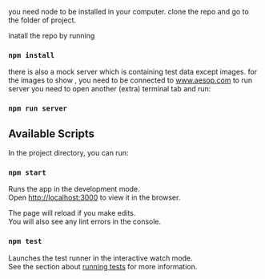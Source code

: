 you need node to be installed in your computer.
clone the repo and go to the folder of project.

inatall the repo by running

### `npm install`

there is also a mock server which is containing test data except images.
for the images to show , you need to be connected to www.aesop.com
to run server you need to open another (extra) terminal tab and run:

### `npm run server`

## Available Scripts

In the project directory, you can run:

### `npm start`

Runs the app in the development mode.<br />
Open [http://localhost:3000](http://localhost:3000) to view it in the browser.

The page will reload if you make edits.<br />
You will also see any lint errors in the console.

### `npm test`

Launches the test runner in the interactive watch mode.<br />
See the section about [running tests](https://facebook.github.io/create-react-app/docs/running-tests) for more information.
